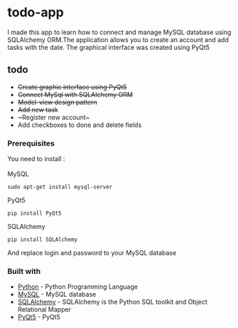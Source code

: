 # todo-app
I made this app to learn how to connect and manage MySQL database using SQLAlchemy ORM.The application allows you to create an account and add tasks with the date. The graphical interface was created using PyQt5

## todo
- ~~Create graphic interface using PyQt5~~
- ~~Connect MySql with SQLAlchemy ORM~~
- ~~Model-view design pattern~~
- ~~Add new task~~
- ~Register new account~
- Add checkboxes to done and delete fields

### Prerequisites
You need to install :
<br></br>
MySQL
```
sudo apt-get install mysql-server
```
PyQt5
```
pip install PyQt5
```
SQLAlchemy
```
pip install SQLAlchemy
```
And replace login and password to your MySQL database



### Built with
- [Python](https://www.python.org/) - Python Programming Language
- [MySQL](https://www.mysql.com/) - MySQL database
- [SQLAlchemy](https://www.sqlalchemy.org/) - SQLAlchemy is the Python SQL toolkit and Object Relational Mapper
- [PyQt5](https://www.riverbankcomputing.com/software/pyqt/intro) - PyQt5


